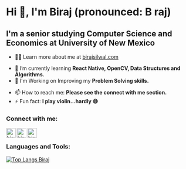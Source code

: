 <h1> Hi 👋, I'm Biraj (pronounced: B raj)</h1>


 
## I'm a senior studying Computer Science and Economics at University of New Mexico


- 👨‍💻 Learn more about me at <a href="https://www.birajsilwal.com" target="_blank">birajsilwal.com</a>

<!--
**birajsilwal/birajsilwal** is a ✨ _special_ ✨ repository because its `README.md` (this file) appears on your GitHub profile.

Here are some ideas to get you started:
-->

<!-- - 🔭 I’m currently working on ... -->
- 🌱 I’m currently learning **React Native, OpenCV, Data Structures and Algorithms.**
- 🎯 I'm Working on Improving my **Problem Solving skills.**
<!-- - 👯 I’m looking to collaborate on ... -->
<!-- - 🤔 I’m looking for help with ... -->
<!-- - 💬 Ask me about **Java, App development, React, Vue -->
- 📫 How to reach me: **Please see the connect with me section.**
- ⚡ Fun fact: **I play violin...hardly 😅**

### Connect with me:

[<img align="left" alt="birajsilwal | LinkedIn" width="26px" src="https://img.icons8.com/fluent/512/000000/linkedin.png" />](https://www.linkedin.com/in/birajsilwal/)
[<img align="left" alt="birajsilwal | Twitter" width="26px" src="https://img.icons8.com/fluent/512/000000/twitter.png" />](https://twitter.com/Birajhmbspeaks)
<!-- [<img align="left" alt="birajsilwal | Instagram" width="26px" src="https://img.icons8.com/fluent/512/000000/instagram-new.png" />](https://www.instagram.com/birajsilwal/) -->
[<img align="left" alt="birajsilwal | GMail" width="26px" src="https://img.icons8.com/fluent/512/000000/gmail--v2.png" />](mailto:birajsilwal.ai@gmail.com?subject=Hello)

<br />

### Languages and Tools:

[![Top Langs Biraj](https://github-readme-stats.vercel.app/api/top-langs/?username=birajsilwal)](https://github.com/anuraghazra/github-readme-stats)

<br />
